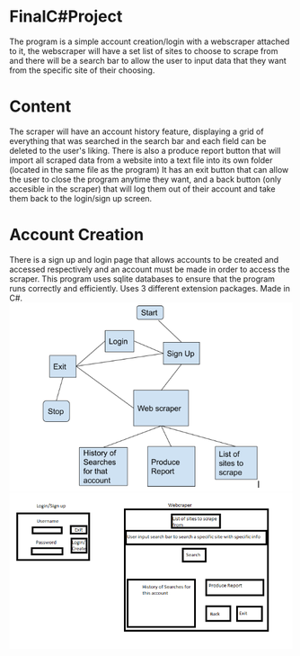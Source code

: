 # FinalC#Project
The program is a simple account creation/login with a webscraper attached to it, the webscraper will have a set list of sites to choose to scrape from and there will be a search bar to allow the user to input data that they want from the specific site of their choosing.
# Content
The scraper will have an account history feature, displaying a grid of everything that was searched in the search bar and each field can be deleted to the user's liking. There is also a produce report button that will import all scraped data from a website into a text file into its own folder (located in the same file as the program)
It has an exit button that can allow the user to close the program anytime they want, and a back button (only accesible in the scraper) that will log them out of their account and take them back to the login/sign up screen.
# Account Creation
There is a sign up and login page that allows accounts to be created and accessed respectively and
an account must be made in order to access the scraper.
This program uses sqlite databases to ensure that the program runs correctly and efficiently.
Uses 3 different extension packages.
Made in C#.
![Project Flowchart!](https://raw.githubusercontent.com/jwigl631/FinalC-Project/main/FinalProjectFlowchart.PNG)
![Project Mockup!](https://github.com/jwigl631/FinalC-Project/blob/main/FinalProjectMockup.PNG)
